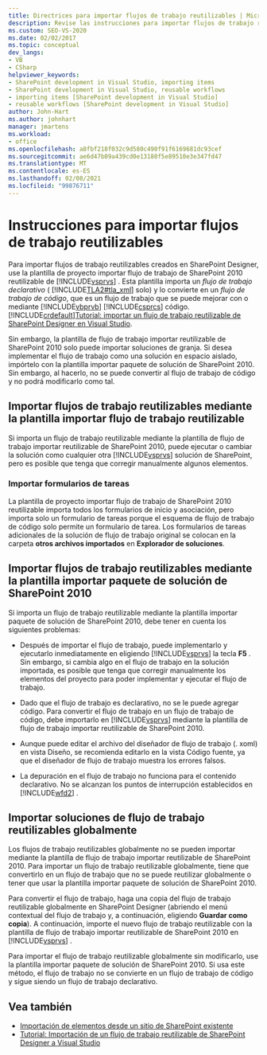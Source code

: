 ```yaml
---
title: Directrices para importar flujos de trabajo reutilizables | Microsoft Docs
description: Revise las instrucciones para importar flujos de trabajo reutilizables que se crearon en SharePoint Designer en Visual Studio.
ms.custom: SEO-VS-2020
ms.date: 02/02/2017
ms.topic: conceptual
dev_langs:
- VB
- CSharp
helpviewer_keywords:
- SharePoint development in Visual Studio, importing items
- SharePoint development in Visual Studio, reusable workflows
- importing items [SharePoint development in Visual Studio]
- reusable workflows [SharePoint development in Visual Studio]
author: John-Hart
ms.author: johnhart
manager: jmartens
ms.workload:
- office
ms.openlocfilehash: a8fbf218f032c9d580c490f91f6169681dc93cef
ms.sourcegitcommit: ae6d47b09a439cd0e13180f5e89510e3e347fd47
ms.translationtype: MT
ms.contentlocale: es-ES
ms.lasthandoff: 02/08/2021
ms.locfileid: "99876711"
---
```

# <a name="guidelines-for-importing-reusable-workflows"></a>Instrucciones para importar flujos de trabajo reutilizables
  Para importar flujos de trabajo reutilizables creados en SharePoint Designer, use la plantilla de proyecto importar flujo de trabajo de SharePoint 2010 reutilizable de [!INCLUDE[vsprvs](../sharepoint/includes/vsprvs-md.md)] . Esta plantilla importa un *flujo de trabajo* *declarativo* ( [!INCLUDE[TLA2#tla_xml](../sharepoint/includes/tla2sharptla-xml-md.md)] solo) y lo convierte en un *flujo de trabajo de código*, que es un flujo de trabajo que se puede mejorar con o mediante [!INCLUDE[vbprvb](../sharepoint/includes/vbprvb-md.md)] [!INCLUDE[csprcs](../sharepoint/includes/csprcs-md.md)] código. [!INCLUDE[crdefault](../sharepoint/includes/crdefault-md.md)][Tutorial: importar un flujo de trabajo reutilizable de SharePoint Designer en Visual Studio](../sharepoint/walkthrough-import-a-sharepoint-designer-reusable-workflow-into-visual-studio.md).

 Sin embargo, la plantilla de flujo de trabajo importar reutilizable de SharePoint 2010 solo puede importar soluciones de granja. Si desea implementar el flujo de trabajo como una solución en espacio aislado, impórtelo con la plantilla importar paquete de solución de SharePoint 2010. Sin embargo, al hacerlo, no se puede convertir al flujo de trabajo de código y no podrá modificarlo como tal.

## <a name="import-reusable-workflows-by-using-the-import-reusable-workflow-template"></a>Importar flujos de trabajo reutilizables mediante la plantilla importar flujo de trabajo reutilizable
 Si importa un flujo de trabajo reutilizable mediante la plantilla de flujo de trabajo importar reutilizable de SharePoint 2010, puede ejecutar o cambiar la solución como cualquier otra [!INCLUDE[vsprvs](../sharepoint/includes/vsprvs-md.md)] solución de SharePoint, pero es posible que tenga que corregir manualmente algunos elementos.

### <a name="import-task-forms"></a>Importar formularios de tareas
 La plantilla de proyecto importar flujo de trabajo de SharePoint 2010 reutilizable importa todos los formularios de inicio y asociación, pero importa solo un formulario de tareas porque el esquema de flujo de trabajo de código solo permite un formulario de tarea. Los formularios de tareas adicionales de la solución de flujo de trabajo original se colocan en la carpeta **otros archivos importados** en **Explorador de soluciones**.

## <a name="import-reusable-workflows-by-using-the-import-sharepoint-2010-solution-package-template"></a>Importar flujos de trabajo reutilizables mediante la plantilla importar paquete de solución de SharePoint 2010
 Si importa un flujo de trabajo reutilizable mediante la plantilla importar paquete de solución de SharePoint 2010, debe tener en cuenta los siguientes problemas:

- Después de importar el flujo de trabajo, puede implementarlo y ejecutarlo inmediatamente en eligiendo [!INCLUDE[vsprvs](../sharepoint/includes/vsprvs-md.md)] la tecla **F5** . Sin embargo, si cambia algo en el flujo de trabajo en la solución importada, es posible que tenga que corregir manualmente los elementos del proyecto para poder implementar y ejecutar el flujo de trabajo.

- Dado que el flujo de trabajo es declarativo, no se le puede agregar código. Para convertir el flujo de trabajo en un flujo de trabajo de código, debe importarlo en [!INCLUDE[vsprvs](../sharepoint/includes/vsprvs-md.md)] mediante la plantilla de flujo de trabajo importar reutilizable de SharePoint 2010.

- Aunque puede editar el archivo del diseñador de flujo de trabajo (. xoml) en vista Diseño, se recomienda editarlo en la vista Código fuente, ya que el diseñador de flujo de trabajo muestra los errores falsos.

- La depuración en el flujo de trabajo no funciona para el contenido declarativo. No se alcanzan los puntos de interrupción establecidos en [!INCLUDE[wfd2](../sharepoint/includes/wfd2-md.md)] .

## <a name="import-globally-reusable-workflow-solutions"></a>Importar soluciones de flujo de trabajo reutilizables globalmente
 Los flujos de trabajo reutilizables globalmente no se pueden importar mediante la plantilla de flujo de trabajo importar reutilizable de SharePoint 2010. Para importar un flujo de trabajo reutilizable globalmente, tiene que convertirlo en un flujo de trabajo que no se puede reutilizar globalmente o tener que usar la plantilla importar paquete de solución de SharePoint 2010.

 Para convertir el flujo de trabajo, haga una copia del flujo de trabajo reutilizable globalmente en SharePoint Designer (abriendo el menú contextual del flujo de trabajo y, a continuación, eligiendo **Guardar como copia**). A continuación, importe el nuevo flujo de trabajo reutilizable con la plantilla de flujo de trabajo importar reutilizable de SharePoint 2010 en [!INCLUDE[vsprvs](../sharepoint/includes/vsprvs-md.md)] .

 Para importar el flujo de trabajo reutilizable globalmente sin modificarlo, use la plantilla importar paquete de solución de SharePoint 2010. Si usa este método, el flujo de trabajo no se convierte en un flujo de trabajo de código y sigue siendo un flujo de trabajo declarativo.

## <a name="see-also"></a>Vea también
- [Importación de elementos desde un sitio de SharePoint existente](../sharepoint/importing-items-from-an-existing-sharepoint-site.md)
- [Tutorial: Importación de un flujo de trabajo reutilizable de SharePoint Designer a Visual Studio](../sharepoint/walkthrough-import-a-sharepoint-designer-reusable-workflow-into-visual-studio.md)
